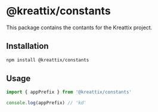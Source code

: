 # @kreattix/constants

This package contains the contants for the Kreattix project.

## Installation

```bash
npm install @kreattix/constants
```

## Usage

```typescript
import { appPrefix } from '@kreattix/constants'

console.log(appPrefix) // 'kd'
```
